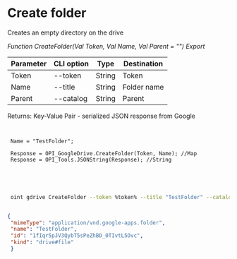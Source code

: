 ﻿---
sidebar_position: 5
---

# Create folder
 Creates an empty directory on the drive


*Function CreateFolder(Val Token, Val Name, Val Parent = "") Export*

 | Parameter | CLI option | Type | Destination |
 |-|-|-|-|
 | Token | --token | String | Token |
 | Name | --title | String | Folder name |
 | Parent | --catalog | String | Parent |

 
 Returns: Key-Value Pair - serialized JSON response from Google

```bsl title="Code example"
	
 
 Name = "TestFolder";
 
 Response = OPI_GoogleDrive.CreateFolder(Token, Name); //Map
 Response = OPI_Tools.JSONString(Response); //String
 

	
```

```sh title="CLI command example"
 
 oint gdrive CreateFolder --token %token% --title "TestFolder" --catalog %catalog%

```


```json title="Result"

{
 "mimeType": "application/vnd.google-apps.folder",
 "name": "TestFolder",
 "id": "1fIqr5pJV3QybT5sPeZhBD_0TIvtL5Ovc",
 "kind": "drive#file"
 }

```
